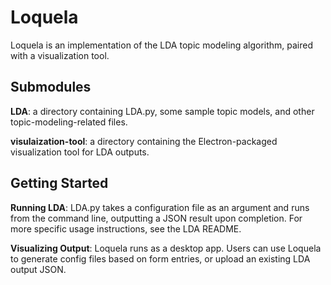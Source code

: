 # Loquela

Loquela is an implementation of the LDA topic modeling algorithm, paired with a visualization tool.

## Submodules

**LDA**: a directory containing LDA.py, some sample topic models, and other topic-modeling-related files.

**visulaization-tool**: a directory containing the Electron-packaged visualization tool for LDA outputs.

## Getting Started

**Running LDA**: LDA.py takes a configuration file as an argument and runs from the command line, outputting a JSON result upon completion. For more specific usage instructions, see the LDA README.

**Visualizing Output**: Loquela runs as a desktop app. Users can use Loquela to generate config files based on form entries, or upload an existing LDA output JSON.



